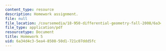 ```yaml
---
content_type: resource
description: Homework assignment.
file: null
file_location: /coursemedia/18-950-differential-geometry-fall-2008/6a34d4c35ea4850850d1721c07ddd5fc_homework5.pdf
file_type: application/pdf
resourcetype: Document
title: Homework 5
uid: 6a34d4c3-5ea4-8508-50d1-721c07ddd5fc
---
```

